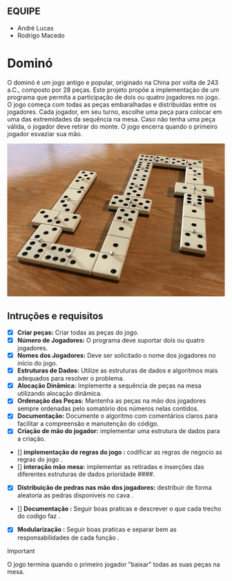 ## EQUIPE
- André Lucas
- Rodrigo Macedo

# Dominó

O dominó é um jogo antigo e popular, originado na China por volta de 243 a.C., composto por 28 peças. Este projeto propõe a implementação de um programa que permita a participação de dois ou quatro jogadores no jogo. O jogo começa com todas as peças embaralhadas e distribuídas entre os jogadores. Cada jogador, em seu turno, escolhe uma peça para colocar em uma das extremidades da sequência na mesa. Caso não tenha uma peça válida, o jogador deve retirar do monte. O jogo encerra quando o primeiro jogador esvaziar sua mão.

<p align="center">
  <img src="dominó.png" />
</p>

## Intruções e requisitos

- [x] **Criar peças:** Criar todas as peças do jogo. 
- [x] **Número de Jogadores:** O programa deve suportar dois ou quatro jogadores. 
- [x] **Nomes dos Jogadores:** Deve ser solicitado o nome dos jogadores no início do jogo.
- [x] **Estruturas de Dados:** Utilize as estruturas de dados e algoritmos mais adequados para resolver o problema.
- [x] **Alocação Dinâmica:** Implemente a sequência de peças na mesa utilizando alocação dinâmica.
- [x] **Ordenação das Peças:** Mantenha as peças na mão dos jogadores sempre ordenadas pelo somatório dos números nelas contidos.
- [x] **Documentação:** Documente o algoritmo com comentários claros para facilitar a compreensão e manutenção do código.
- [X] **Criação de mão do jogador:** implementar uma estrutura de dados para a criação. 

- [] **implementação de regras do jogo :** codificar as regras de negocio as regras do jogo .
- [] **interação mão mesa:**  implementar as retiradas e inserções das diferentes estruturas de dados prioridade ####.
- [X]  **Distribuição de pedras nas mão dos jogadores:** destribuir de forma aleatoria as pedras disponiveis no cava .
- [] **Documentação :**  Seguir boas praticas e descrever o que cada trecho do codigo     faz .
- [X] **Modularização  :**  Seguir boas praticas e separar bem as responsabilidades de cada função  .
> [!IMPORTANT] 
>  O jogo termina quando o primeiro jogador "baixar" todas as suas peças na mesa.
